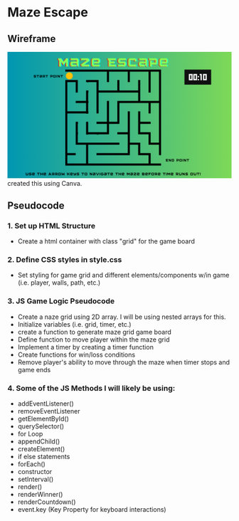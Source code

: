 # Maze Escape

## Wireframe

![Alt text](image.png)
created this using Canva.

## Pseudocode



### 1. Set up HTML Structure
- Create a html container with class "grid" for the game board
### 2. Define CSS styles in style.css 
- Set styling for game grid and different elements/components w/in game (i.e. player, walls, path, etc.)
### 3. JS Game Logic Pseudocode
-  Create a naze grid using 2D array. I will be using nested arrays for this.
- Initialize variables (i.e. grid, timer, etc.)
- create a function to generate maze grid game board
- Define function to move player within the maze grid
- Implement a timer by creating a timer function
- Create functions for win/loss conditions 
- Remove player's ability to move through the maze when timer stops and game ends

### 4. Some of the JS Methods I will likely be using:

- addEventListener()
- removeEventListener
- getElementById()
- querySelector()
- for Loop
- appendChild()
- createElement()
- if else statements
- forEach()
- constructor
- setInterval()
- render()
- renderWinner()
- renderCountdown()
- event.key (Key Property for keyboard interactions)